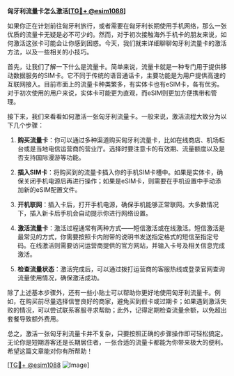 **匈牙利流量卡怎么激活[[TG💪+ @esim1088](https://t.me/s/esim1088)]**

如果你正在计划前往匈牙利旅行，或者需要在匈牙利长期使用手机网络，那么一张优质的流量卡无疑是必不可少的。然而，对于初次接触海外手机卡的朋友来说，如何激活这张卡可能会让你感到困惑。今天，我们就来详细聊聊匈牙利流量卡的激活方法，以及一些相关的小技巧。

首先，让我们了解一下什么是流量卡。简单来说，流量卡就是一种专门用于提供移动数据服务的SIM卡。它不同于传统的语音通话卡，主要功能是为用户提供高速的互联网接入。目前市面上的流量卡种类繁多，有实体卡也有eSIM卡，各有优劣。对于初次使用的用户来说，实体卡可能更为直观，而eSIM则更加方便携带和管理。

接下来，我们来看看如何激活一张匈牙利流量卡。一般来说，激活流程大致分为以下几个步骤：

1. **购买流量卡**：你可以通过多种渠道购买匈牙利流量卡，比如在线商店、机场柜台或是当地电信运营商的营业厅。选择时要注意卡的有效期、流量额度以及是否支持国际漫游等功能。

2. **插入SIM卡**：将购买到的流量卡插入你的手机SIM卡槽中。如果是实体卡，确保关闭手机电源后再进行操作；如果是eSIM卡，则需要在手机设置中手动添加新的eSIM配置文件。

3. **开机联网**：插入卡后，打开手机电源，确保手机能够正常联网。大多数情况下，插入新卡后手机会自动提示你进行网络设置。

4. **激活流量卡**：激活过程通常有两种方式——短信激活或在线激活。短信激活是最常见的方式，你需要按照卡内附带的说明书发送指定格式的短信至指定号码。在线激活则需要访问运营商提供的官方网站，并输入卡号及相关信息完成激活。

5. **检查流量状态**：激活完成后，可以通过拨打运营商的客服热线或登录官网查询流量使用情况，确保激活成功。

除了上述基本步骤外，还有一些小贴士可以帮助你更好地使用匈牙利流量卡。例如，在购买前尽量选择信誉良好的商家，避免买到假卡或过期卡；如果遇到激活失败的情况，可以尝试联系客服寻求帮助；此外，记得定期检查流量余额，以免超出套餐导致额外费用。

总之，激活一张匈牙利流量卡并不复杂，只要按照正确的步骤操作即可轻松搞定。无论你是短期游客还是长期居住者，一张合适的流量卡都能为你带来极大的便利。希望这篇文章能对你有所帮助！

[[TG💪+ @esim1088](https://t.me/s/esim1088) ![Image](https://i.postimg.cc/4NQfJmqS/Snipaste-2025-05-13-00-14-12.png)]